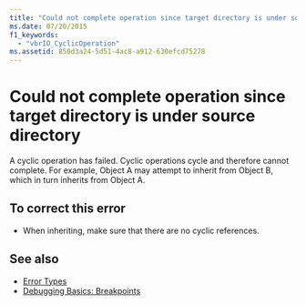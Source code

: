 ```yaml
---
title: "Could not complete operation since target directory is under source directory"
ms.date: 07/20/2015
f1_keywords: 
  - "vbrIO_CyclicOperation"
ms.assetid: 850d3a24-5d51-4ac8-a912-630efcd75278
---
```

# Could not complete operation since target directory is under source directory
A cyclic operation has failed. Cyclic operations cycle and therefore cannot complete. For example, Object A may attempt to inherit from Object B, which in turn inherits from Object A.  
  
## To correct this error  
  
-   When inheriting, make sure that there are no cyclic references.  
  
## See also
- [Error Types](../../visual-basic/programming-guide/language-features/error-types.md)
- [Debugging Basics: Breakpoints](https://msdn.microsoft.com/library/752a02c2-0ac7-4c8b-aa1b-4b2b3b21152e)
